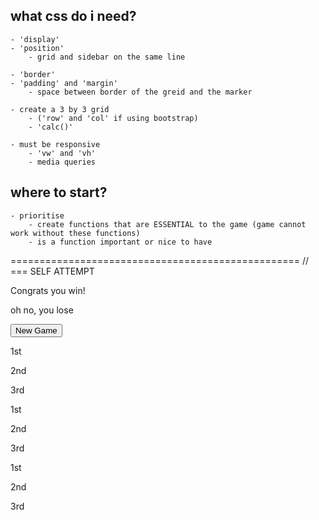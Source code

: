 ## what css do i need?

    - 'display'
    - 'position'
        - grid and sidebar on the same line

    - 'border'
    - 'padding' and 'margin'
        - space between border of the greid and the marker

    - create a 3 by 3 grid
        - ('row' and 'col' if using bootstrap)
        - 'calc()'

    - must be responsive
        - 'vw' and 'vh'
        - media queries

## where to start?

    - prioritise
        - create functions that are ESSENTIAL to the game (game cannot work without these functions)
        - is a function important or nice to have

==================================================
// === SELF ATTEMPT

<!-- create : 1)while loop condition that if game not over, diable both id "winMessage" & "loseMessage" | 2)if function that if win, disable id="loseMessage", else disable "winMessage" -->

<p id="winMessage">Congrats you win!</p>
<p id="loseMessage">oh no, you lose</p>

<input type="button" value="New Game" />
<!-- first row -->
<section class="row-parents">
  <div class="content-child">
    <p>
      1st
    </p>
  </div>

  <div class="content-child">
    <p>
      2nd
    </p>
  </div>

  <div class="content-child">
    <p>
      3rd
    </p>
  </div>
</section>

<!-- second row -->
<section class="row-parents">
  <div class="content-child">
    <p>
      1st
    </p>
  </div>

  <div class="content-child">
    <p>
      2nd
    </p>
  </div>

  <div class="content-child">
    <p>
      3rd
    </p>
  </div>
</section>

<!-- third row -->
<section class="row-parents">
  <div class="content-child">
    <p>
      1st
    </p>
  </div>

  <div class="content-child">
    <p>
      2nd
    </p>
  </div>

  <div class="content-child">
    <p>
      3rd
    </p>
  </div>
</section>
